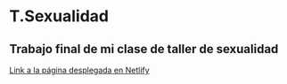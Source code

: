 # T.Sexualidad
## Trabajo final de mi clase de taller de sexualidad
[Link a la página desplegada en Netlify](https://tsexualidad.netlify.app)
